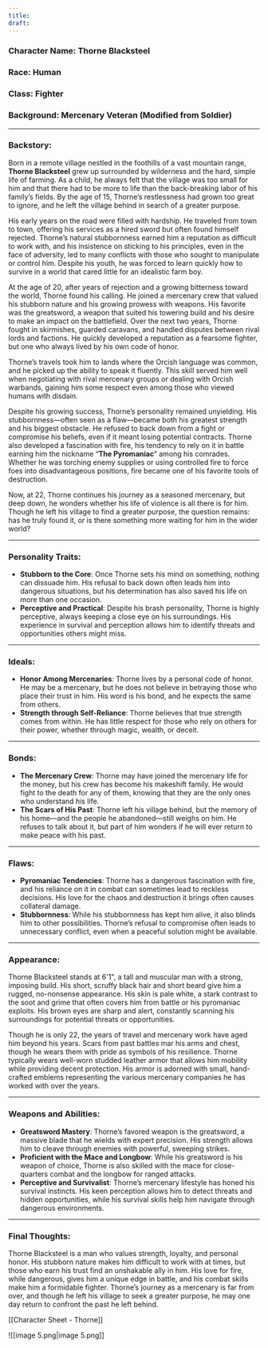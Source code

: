 ```yaml
---
title: 
draft:
---
```

### **Character Name**: Thorne Blacksteel

### **Race**: Human

### **Class**: Fighter

### **Background**: Mercenary Veteran (Modified from Soldier)

---

### **Backstory**:

Born in a remote village nestled in the foothills of a vast mountain range, **Thorne Blacksteel** grew up surrounded by wilderness and the hard, simple life of farming. As a child, he always felt that the village was too small for him and that there had to be more to life than the back-breaking labor of his family’s fields. By the age of 15, Thorne’s restlessness had grown too great to ignore, and he left the village behind in search of a greater purpose.

His early years on the road were filled with hardship. He traveled from town to town, offering his services as a hired sword but often found himself rejected. Thorne’s natural stubbornness earned him a reputation as difficult to work with, and his insistence on sticking to his principles, even in the face of adversity, led to many conflicts with those who sought to manipulate or control him. Despite his youth, he was forced to learn quickly how to survive in a world that cared little for an idealistic farm boy.

At the age of 20, after years of rejection and a growing bitterness toward the world, Thorne found his calling. He joined a mercenary crew that valued his stubborn nature and his growing prowess with weapons. His favorite was the greatsword, a weapon that suited his towering build and his desire to make an impact on the battlefield. Over the next two years, Thorne fought in skirmishes, guarded caravans, and handled disputes between rival lords and factions. He quickly developed a reputation as a fearsome fighter, but one who always lived by his own code of honor.

Thorne’s travels took him to lands where the Orcish language was common, and he picked up the ability to speak it fluently. This skill served him well when negotiating with rival mercenary groups or dealing with Orcish warbands, gaining him some respect even among those who viewed humans with disdain.

Despite his growing success, Thorne’s personality remained unyielding. His stubbornness—often seen as a flaw—became both his greatest strength and his biggest obstacle. He refused to back down from a fight or compromise his beliefs, even if it meant losing potential contracts. Thorne also developed a fascination with fire, his tendency to rely on it in battle earning him the nickname “**The Pyromaniac**” among his comrades. Whether he was torching enemy supplies or using controlled fire to force foes into disadvantageous positions, fire became one of his favorite tools of destruction.

Now, at 22, Thorne continues his journey as a seasoned mercenary, but deep down, he wonders whether his life of violence is all there is for him. Though he left his village to find a greater purpose, the question remains: has he truly found it, or is there something more waiting for him in the wider world?

---

### **Personality Traits**:

- **Stubborn to the Core**: Once Thorne sets his mind on something, nothing can dissuade him. His refusal to back down often leads him into dangerous situations, but his determination has also saved his life on more than one occasion.
- **Perceptive and Practical**: Despite his brash personality, Thorne is highly perceptive, always keeping a close eye on his surroundings. His experience in survival and perception allows him to identify threats and opportunities others might miss.

---

### **Ideals**:

- **Honor Among Mercenaries**: Thorne lives by a personal code of honor. He may be a mercenary, but he does not believe in betraying those who place their trust in him. His word is his bond, and he expects the same from others.
- **Strength through Self-Reliance**: Thorne believes that true strength comes from within. He has little respect for those who rely on others for their power, whether through magic, wealth, or deceit.

---

### **Bonds**:

- **The Mercenary Crew**: Thorne may have joined the mercenary life for the money, but his crew has become his makeshift family. He would fight to the death for any of them, knowing that they are the only ones who understand his life.
- **The Scars of His Past**: Thorne left his village behind, but the memory of his home—and the people he abandoned—still weighs on him. He refuses to talk about it, but part of him wonders if he will ever return to make peace with his past.

---

### **Flaws**:

- **Pyromaniac Tendencies**: Thorne has a dangerous fascination with fire, and his reliance on it in combat can sometimes lead to reckless decisions. His love for the chaos and destruction it brings often causes collateral damage.
- **Stubbornness**: While his stubbornness has kept him alive, it also blinds him to other possibilities. Thorne’s refusal to compromise often leads to unnecessary conflict, even when a peaceful solution might be available.

---

### **Appearance**:

Thorne Blacksteel stands at 6'1", a tall and muscular man with a strong, imposing build. His short, scruffy black hair and short beard give him a rugged, no-nonsense appearance. His skin is pale white, a stark contrast to the soot and grime that often covers him from battle or his pyromaniac exploits. His brown eyes are sharp and alert, constantly scanning his surroundings for potential threats or opportunities.

Though he is only 22, the years of travel and mercenary work have aged him beyond his years. Scars from past battles mar his arms and chest, though he wears them with pride as symbols of his resilience. Thorne typically wears well-worn studded leather armor that allows him mobility while providing decent protection. His armor is adorned with small, hand-crafted emblems representing the various mercenary companies he has worked with over the years.

---

### **Weapons and Abilities**:

- **Greatsword Mastery**: Thorne’s favored weapon is the greatsword, a massive blade that he wields with expert precision. His strength allows him to cleave through enemies with powerful, sweeping strikes.
- **Proficient with the Mace and Longbow**: While his greatsword is his weapon of choice, Thorne is also skilled with the mace for close-quarters combat and the longbow for ranged attacks.
- **Perceptive and Survivalist**: Thorne’s mercenary lifestyle has honed his survival instincts. His keen perception allows him to detect threats and hidden opportunities, while his survival skills help him navigate through dangerous environments.

---

### **Final Thoughts**:

Thorne Blacksteel is a man who values strength, loyalty, and personal honor. His stubborn nature makes him difficult to work with at times, but those who earn his trust find an unshakable ally in him. His love for fire, while dangerous, gives him a unique edge in battle, and his combat skills make him a formidable fighter. Thorne’s journey as a mercenary is far from over, and though he left his village to seek a greater purpose, he may one day return to confront the past he left behind.

[[Character Sheet - Thorne]]

![[image 5.png|image 5.png]]